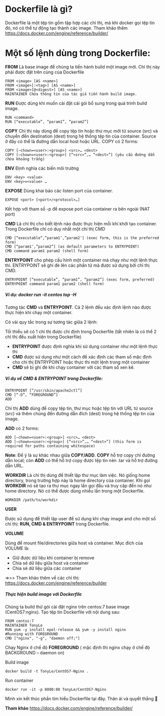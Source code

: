# Dockerfile là gì?
Dockerfile là một tệp tin gồm tập hợp các chỉ thị, mà khi docker gọi tệp tin đó, nó có thể tự động tạo thành các image. Tham khảo thêm
https://docs.docker.com/engine/reference/builder/
# Một số lệnh dùng trong Dockerfile:

**FROM** Là base image để chúng ta tiến hành build một image mới. Chỉ thị này phải được đặt trên cùng của Dockerfile
```
FROM <image> [AS <name>]
FROM <image>[:<tag>] [AS <name>]
FROM <image>[@<digest>] [AS <name>]
MAINTAINER Chứa thông tin của tác giả tiến hành build image.
```
**RUN** Được dùng khi muốn cài đặt cái gói bổ sung trong quá trình build image.

```
RUN <command>
RUN [“executable”, “param1”, “param2”]
```
**COPY** Chỉ thị này dùng để copy tệp tin hoặc thư mục mới từ source (src) và chuyển đến destination (dest) trong hệ thống tệp tin của container. Source ở đây có thể là đường dẫn local host hoặc URL. COPY có 2 forms:
```
COPY [–chown=<user>:<group>] <src>… <dest>
COPY [–chown=<user>:<group>] [“<src>”,… “<dest>”] (yêu cầu đường dẫn chứa khoảng trắng)
```
**ENV** Định nghĩa các biến môi trường
```
ENV <key> <value>
ENV <key>=<value> …
```
**EXPOSE** Dùng khai báo các listen port của container.
```
EXPOSE <port> [<port>/<protocol>…]
```
Kết hợp với tham số -p để expose port của container ra bên ngoài (NAT port)

**CMD** Là chỉ thị cho biết lệnh nào được thực hiện mỗi khi khởi tạo container. Trong Dockerfile chỉ có duy nhất một chỉ thị CMD
```
CMD [“executable”,”param1″,”param2″] (exec form, this is the preferred form)
CMD [“param1″,”param2”] (as default parameters to ENTRYPOINT)
CMD command param1 param2 (shell form)
```
**ENTRYPOINT** cho phép cấu hình một container mà chạy như một lệnh thực thi. ENTRYPOINT sẽ ghi đè lên các phần tử mà được sử dụng bởi chỉ thị CMD.
```
ENTRYPOINT [“executable”, “param1”, “param2”] (exec form, preferred)
ENTRYPOINT command param1 param2 (shell form)
```
##### Ví dụ: docker run -it centos top -H

Tương tác **CMD** và **ENTRYPOINT**. Cả 2 lệnh đều xác định lệnh nào được thực hiện khi chạy một container.

Có vài quy tắc trong sự tương tác giữa 2 lệnh:

Tối thiểu sẽ có 1 chỉ thị được chỉ định trong Dockerfile (tất nhiên là có thể 2 chỉ thị đều xuất hiện trong Dockerfile)
 - **ENTRYPOINT** được định nghĩa khi sử dụng container như một lệnh thực thi
 - **CMD** được sử dụng như một cách để xác định các tham số mặc định cho chỉ thị ENTRYPOINT hoặc thực thi một lệnh trong một container
- **CMD** sẽ bị ghi đè khi chạy container với các tham số xen kẽ.
##### Ví dụ  về CMD & ENTRYPOINT trong Dockerfile:
```
ENTRYPOINT [“/usr/sbin/apache2ctl”]
CMD [“-D”, “FOREGROUND”]
ADD
```
Chỉ thị **ADD** dùng để copy tệp tin, thư mục hoặc tệp tin với URL từ source (src) và thêm chúng đến đường dẫn đích (dest) trong hệ thống tệp tin của image.

**ADD** có 2 forms:
```
ADD [–chown=<user>:<group>] <src>… <dest>
ADD [–chown=<user>:<group>] [“<src>”,… “<dest>”] (this form is required for paths containing whitespace)
```
**Note**: Để ý là sự khác nhau giữa **COPY/ADD**. **COPY** hỗ trợ copy chỉ đường dẫn local; còn **ADD** có thể hỗ trợ copy được tệp tin nén .tar và hỗ trợ đường dẫn URL.

**WORKDIR** Là chỉ thị dùng để thiết lập thư mục làm việc. Nó giống home directory, trong trường hợp này là home directory của container. Khi gọi **WORKDIR** nó sẽ tạo ra thư mục ngay lần gọi đầu và truy cập đến nó như home directory. Nó có thể được dùng nhiều lần trong một Dockerfile.
```
WORKDIR /path/to/workdir
```
**USER**

Được sử dụng để thiết lập user để sử dụng khi chạy image and cho một số chỉ thị: **RUN, CMD & ENTRYPOINT** trong Dockerfile.

**VOLUME**

Dùng để mount file/directories giữa host và container. Mục đích của VOLUME là:
- Giữ được dữ liệu khi container bị remove
- Chia sẻ dữ liệu giữa host và container
- Chia sẻ dữ liệu giữa các container

=>>> Tham khảo thêm về các chỉ thị: https://docs.docker.com/engine/reference/builder

##### Thực hiện build image với Dockerfile
Chúng ta build thử gói cài đặt nginx trên centos:7 base image (CentOS7:nginx). Tạo tệp tin Dockerfile với nội dung sau:
```
FROM centos:7
MAINTAINER TonyLe
RUN yum -y install epel-release && yum -y install nginx
#Running with FOREGROUND
CMD ["nginx", "-g", "daemon off;"]
```
Chạy Nginx ở chế độ **FOREGROUND** ( mặc định thì nginx chạy ở chế độ BACKGROUND – daemon on)

Build image
```
docker build -t TonyLe/CentOS7-Nginx .
```
Run container
```
docker run -it -p 8080:80 TonyLe/CentOS7-Nginx
```
Mình xin kết thúc phần tìm hiểu Dockerfile tại đây.  Thân ái và quyết thắng 🤗

**Tham khảo** https://docs.docker.com/engine/reference/builder/